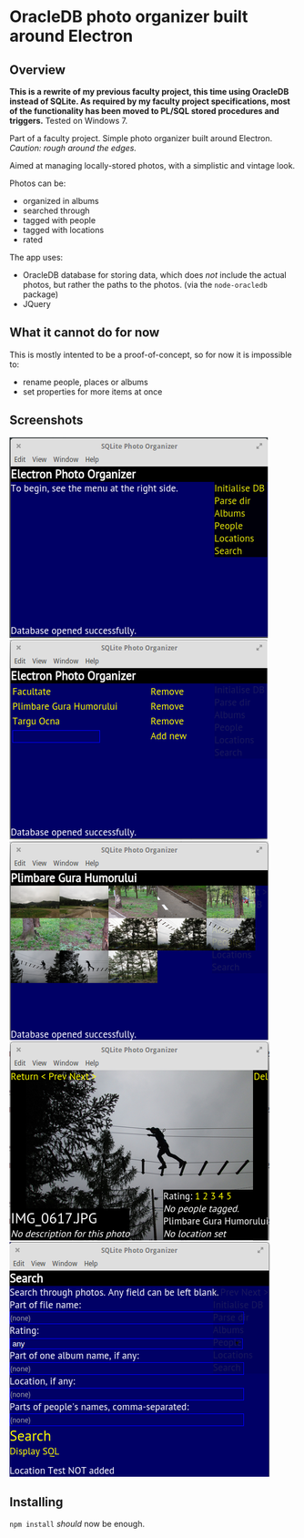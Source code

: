 # OracleDB photo organizer built around Electron

## Overview
**This is a rewrite of my previous faculty project, this time using OracleDB instead of SQLite. As required by my faculty project specifications, most of the functionality has been moved to PL/SQL stored procedures and triggers.**
Tested on Windows 7.

Part of a faculty project. Simple photo organizer built around Electron. *Caution: rough around the edges.*

Aimed at managing locally-stored photos, with a simplistic and vintage look.

Photos can be:
* organized in albums
* searched through
* tagged with people
* tagged with locations
* rated

The app uses:
* OracleDB database for storing data, which does *not* include the actual photos, but rather the paths to the photos. (via the `node-oracledb` package)
* JQuery

## What it cannot do for now
This is mostly intented to be a proof-of-concept, so for now it is impossible to:
* rename people, places or albums
* set properties for more items at once

## Screenshots
![Electron SQLite manager](https://raw.githubusercontent.com/petru-dimitriu/electron-photo-manager/master/screen/1.png)
![Electron SQLite manager](https://raw.githubusercontent.com/petru-dimitriu/electron-photo-manager/master/screen/2.png)
![Electron SQLite manager](https://raw.githubusercontent.com/petru-dimitriu/electron-photo-manager/master/screen/3.png)
![Electron SQLite manager](https://raw.githubusercontent.com/petru-dimitriu/electron-photo-manager/master/screen/4.png)
![Electron SQLite manager](https://raw.githubusercontent.com/petru-dimitriu/electron-photo-manager/master/screen/5.png)

## Installing
` npm install ` *should* now be enough.
